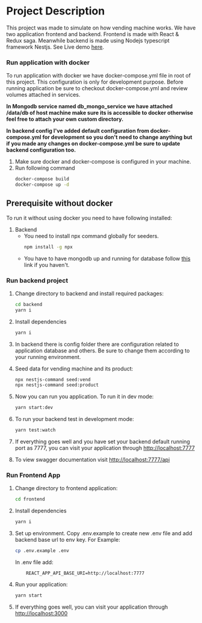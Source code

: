 # Project Description

This project was made to simulate on how vending machine works. We have two application frontend and backend. Frontend is made with React & Redux saga. Meanwhile backend is made using Nodejs typescript framework Nestjs.
See Live demo [here](https://vendor-machine.vercel.app/).

### Run application with docker
To run application with docker we have docker-compose.yml file in root of this project. This configuration is only for development purpose.
 Before running application be sure to checkout docker-compose.yml and review volumes attached in services.

**In Mongodb service named db_mongo_service we have attached /data/db of host machine make sure its is accessible to docker otherwise feel free to attach your own custom directory.**
 
**In backend config I've added default configuration from docker-compose.yml for development so you don't need to change anything but if you made any changes on docker-compose.yml be sure to update backend configuration too.**

1) Make sure docker and docker-compose is configured in your machine.
2) Run following command
    ```bash
    docker-compose build
    docker-compose up -d
    ```

## Prerequisite without docker
To run it without using docker you need to have following installed:

1. Backend 
    * You need to install npx command globally for seeders.
       ```bash
       npm install -g npx
    
        ```
    * You have to have mongodb up and running for database follow [this](https://docs.mongodb.com/manual/installation/) link if you haven't.
    
### Run backend project
1. Change directory to backend and install required packages:
    ```bash
    cd backend
    yarn i
    ```
2. Install dependencies
    ```bash
    yarn i
    ```
3) In backend there is config folder there are configuration related to application database and others. Be sure to change them according to your running environment.

4) Seed data for vending machine and its product:
    ```bash
    npx nestjs-command seed:vend
    npx nestjs-command seed:product
    ```
5) Now you can run you application. To run it in dev mode:
    ```bash
    yarn start:dev
    ```
6) To run your backend test in development mode:
    ```bash
    yarn test:watch
    ```
7) If everything goes well and you have set your backend default running port as 7777, you can visit your application through [http://localhost:7777](http://localhost:7777)

8) To view swagger documentation visit [http://localhost:7777/api](http://localhost:7777/api)

   
### Run Frontend App
1) Change directory to frontend application:
    ```bash
    cd frontend
    ```
2. Install dependencies
    ```bash
    yarn i
    ```
3) Set up environment. Copy .env.example to create new .env file and add backend base url to env key. For Example: 
    ```bash
    cp .env.example .env
    ```
    In .env file add:
    ```env
        REACT_APP_API_BASE_URI=http://localhost:7777
    ```
4) Run your application:
    ```bash
    yarn start
    ```
 7) If everything goes well, you can visit your application through [http://localhost:3000](http://localhost:3000) 
